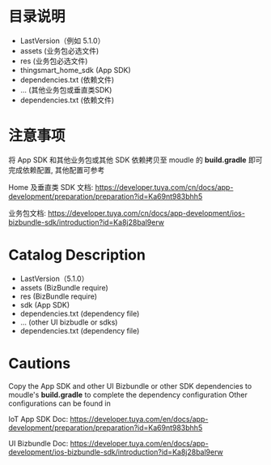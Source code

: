 # 目录说明

- LastVersion（例如 5.1.0）
- assets (业务包必选文件)
- res (业务包必选文件)
- thingsmart_home_sdk (App SDK)
- dependencies.txt (依赖文件)
- ... (其他业务包或垂直类SDK)
- dependencies.txt (依赖文件)

# 注意事项

将 App SDK 和其他业务包或其他 SDK 依赖拷贝至 moudle 的 **build.gradle** 即可完成依赖配置, 其他配置可参考

Home 及垂直类 SDK 文档: <https://developer.tuya.com/cn/docs/app-development/preparation/preparation?id=Ka69nt983bhh5>

业务包文档: <https://developer.tuya.com/cn/docs/app-development/ios-bizbundle-sdk/introduction?id=Ka8j28bal9erw>

# Catalog Description

- LastVersion（5.1.0）
- assets (BizBundle require)
- res (BizBundle require)
- sdk (App SDK)
- dependencies.txt (dependency file)
- ... (other UI bizbudle or sdks)
- dependencies.txt (dependency file)

# Cautions

Copy the App SDK and other UI Bizbundle or other SDK dependencies to moudle's **build.gradle** to complete the dependency configuration
Other configurations can be found in

IoT App SDK Doc: <https://developer.tuya.com/en/docs/app-development/preparation/preparation?id=Ka69nt983bhh5>

UI Bizbundle Doc: <https://developer.tuya.com/en/docs/app-development/ios-bizbundle-sdk/introduction?id=Ka8j28bal9erw>
